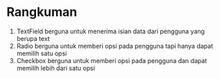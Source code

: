 # Rangkuman

1. TextField berguna untuk menerima isian data dari pengguna yang berupa text
2. Radio berguna untuk memberi opsi pada pengguna tapi hanya dapat memilih satu opsi
3. Checkbox berguna untuk memberi opsi pada pengguna dan dapat memilih lebih dari satu opsi
